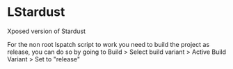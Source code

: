 # LStardust
 Xposed version of Stardust

 For the non root lspatch script to work you need to build the project as release, you can do so by going to Build > Select build variant > Active Build Variant > Set to "release"
